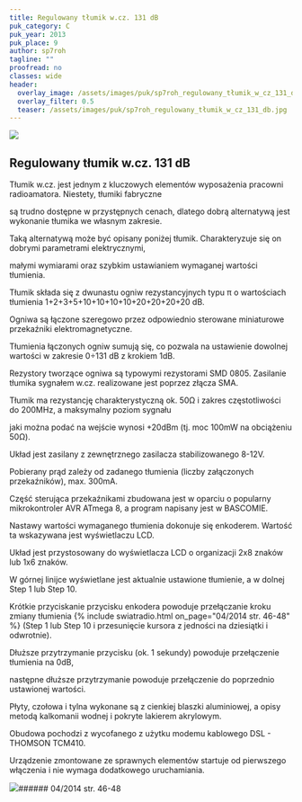 ```yaml
---
title: Regulowany tłumik w.cz. 131 dB
puk_category: C
puk_year: 2013
puk_place: 9
author: sp7roh
tagline: ""
proofread: no
classes: wide
header:
  overlay_image: /assets/images/puk/sp7roh_regulowany_tłumik_w_cz_131_db.jpg
  overlay_filter: 0.5
  teaser: /assets/images/puk/sp7roh_regulowany_tłumik_w_cz_131_db.jpg
---
```






 



![](assets/data/img/projects/2013-9-0.jpg) 



Regulowany tłumik w.cz. 131 dB
------------------------------





 Tłumik w.cz. jest jednym z kluczowych elementów wyposażenia pracowni radioamatora. Niestety, tłumiki fabryczne

 są trudno dostępne w przystępnych cenach, dlatego dobrą alternatywą jest wykonanie tłumika we własnym zakresie.

 Taką alternatywą może być opisany poniżej tłumik. Charakteryzuje się on dobrymi parametrami elektrycznymi,

 małymi wymiarami oraz szybkim ustawianiem wymaganej wartości tłumienia.

 




 Tłumik składa się z dwunastu ogniw rezystancyjnych typu π o wartościach tłumienia 1+2+3+5+10+10+10+10+20+20+20+20 dB.

 Ogniwa są łączone szeregowo przez odpowiednio sterowane miniaturowe przekaźniki elektromagnetyczne.

 Tłumienia łączonych ogniw sumują się, co pozwala na ustawienie dowolnej wartości w zakresie 0÷131 dB z krokiem 1dB.

 Rezystory tworzące ogniwa są typowymi rezystorami SMD 0805. Zasilanie tłumika sygnałem w.cz. realizowane jest poprzez złącza SMA.






 Tłumik ma rezystancję charakterystyczną ok. 50Ω i zakres częstotliwości do 200MHz, a maksymalny poziom sygnału

 jaki można podać na wejście wynosi +20dBm (tj. moc 100mW na obciążeniu 50Ω).






 Układ jest zasilany z zewnętrznego zasilacza stabilizowanego 8-12V.

 Pobierany prąd zależy od zadanego tłumienia (liczby załączonych przekaźników), max. 300mA.






 Część sterująca przekaźnikami zbudowana jest w oparciu o popularny mikrokontroler AVR ATmega 8, a program napisany jest w BASCOMIE.






 Nastawy wartości wymaganego tłumienia dokonuje się enkoderem. Wartość ta wskazywana jest wyświetlaczu LCD.

 Układ jest przystosowany do wyświetlacza LCD o organizacji 2x8 znaków lub 1x6 znaków.

 W górnej linijce wyświetlane jest aktualnie ustawione tłumienie, a w dolnej Step 1 lub Step 10.

 Krótkie przyciskanie przycisku enkodera powoduje przełączanie kroku zmiany tłumienia
{% include swiatradio.html on_page="04/2014 str. 46-48" %}
 (Step 1 lub Step 10 i przesunięcie kursora z jedności na dziesiątki i odwrotnie).

 Dłuższe przytrzymanie przycisku (ok. 1 sekundy) powoduje przełączenie tłumienia na 0dB,

 następne dłuższe przytrzymanie powoduje przełączenie do poprzednio ustawionej wartości.






 Płyty, czołowa i tylna wykonane są z cienkiej blaszki aluminiowej, a opisy metodą kalkomanii wodnej i pokryte lakierem akrylowym.

 Obudowa pochodzi z wycofanego z użytku modemu kablowego DSL - THOMSON TCM410.






 Urządzenie zmontowane ze sprawnych elementów startuje od pierwszego włączenia i nie wymaga dodatkowego uruchamiania.







![](assets/img/logo/sr_logo_s.jpg)###### 04/2014 str. 46-48

 





 


